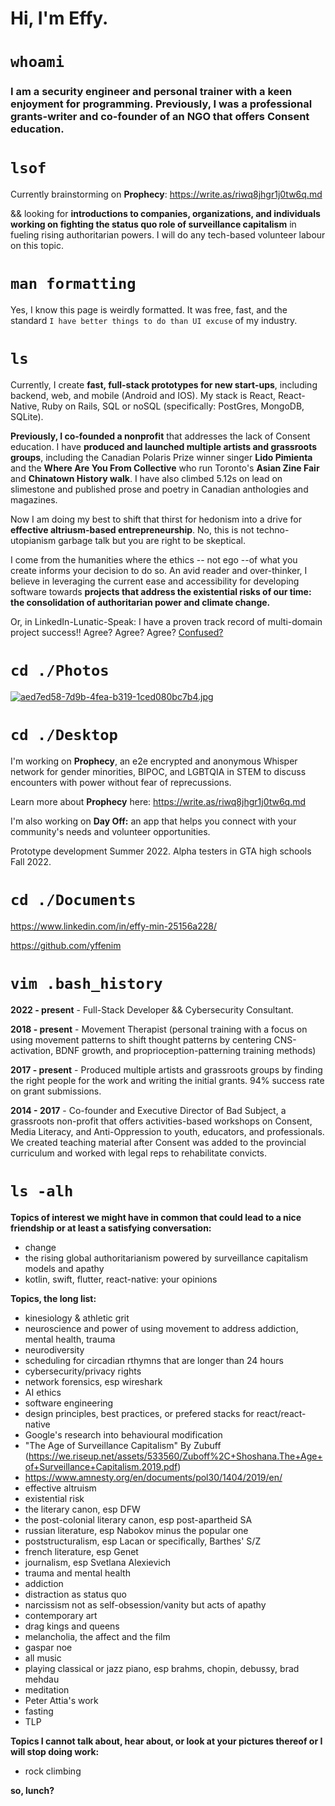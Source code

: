 # Hi, I'm Effy.


 

# `whoami`

### I am a security engineer and personal trainer with a keen enjoyment for programming. Previously, I was a professional grants-writer and co-founder of an NGO that offers Consent education. 


# `lsof`


Currently brainstorming on **Prophecy**: https://write.as/riwq8jhgr1j0tw6q.md

&& looking for **introductions to companies, organizations, and individuals working on fighting the status quo role of surveillance capitalism** in fueling rising authoritarian powers. I will do any tech-based volunteer labour on this topic.


# `man formatting`

Yes, I know this page is weirdly formatted. It was free, fast, and the standard `I have better things to do than UI excuse` of my industry.


# `ls` 

Currently, I create **fast, full-stack prototypes for new start-ups**, including backend, web, and mobile (Android and IOS). My stack is React, React-Native, Ruby on Rails, SQL or noSQL (specifically: PostGres, MongoDB, SQLite).

**Previously, I co-founded a nonprofit** that addresses the lack of Consent education. I have **produced and launched multiple artists and grassroots groups**, including the Canadian Polaris Prize winner singer **Lido Pimienta** and the **Where Are You From Collective** who run Toronto's **Asian Zine Fair** and **Chinatown History walk**. I have also climbed 5.12s on lead on slimestone and published prose and poetry in Canadian anthologies and magazines.

Now I am doing my best to shift that thirst for hedonism into a drive for **effective altriusm-based entrepreneurship**. No, this is not techno-utopianism garbage talk but you are right to be skeptical. 

I come from the humanities where the ethics -- not ego --of what you create informs your decision to do so. An avid reader and over-thinker, I believe in leveraging the current ease and accessibility for developing software towards **projects that address the existential risks of our time: the consolidation of authoritarian power and climate change.**

Or, in LinkedIn-Lunatic-Speak: I have a proven track record of multi-domain project success!! Agree? Agree? Agree? [Confused?](https://www.reddit.com/r/LinkedInLunatics/ 'Linkedin Lunatics')


# `cd ./Photos`

[![aed7ed58-7d9b-4fea-b319-1ced080bc7b4.jpg](https://i.postimg.cc/cCGGFs1j/aed7ed58-7d9b-4fea-b319-1ced080bc7b4.jpg)](https://postimg.cc/8J4Y5g6B)

# `cd ./Desktop`

I'm working on **Prophecy**, an e2e encrypted and anonymous Whisper network for gender minorities, BIPOC, and LGBTQIA in STEM to discuss encounters with power without fear of reprecussions. 

Learn more about **Prophecy** here: https://write.as/riwq8jhgr1j0tw6q.md


I'm also working on **Day Off:** an app that helps you connect with your community's needs and volunteer opportunities. 

Prototype development Summer 2022. Alpha testers in GTA high schools Fall 2022.


# `cd ./Documents`

https://www.linkedin.com/in/effy-min-25156a228/

https://github.com/yffenim


# `vim .bash_history`

**2022 - present** - Full-Stack Developer && Cybersecurity Consultant.

**2018 - present** - Movement Therapist (personal training with a focus on using movement patterns to shift thought patterns by centering CNS-activation, BDNF growth, and proprioception-patterning training methods)

**2017 - present** - Produced multiple artists and grassroots groups by finding the right people for the work and writing the initial grants. 94% success rate on grant submissions.

**2014 - 2017** - Co-founder and Executive Director of Bad Subject, a grassroots non-profit that offers activities-based workshops on Consent, Media Literacy, and Anti-Oppression to youth, educators, and professionals. We created teaching material after Consent was added to the provincial curriculum and worked with legal reps to rehabilitate convicts.


# `ls -alh`

**Topics of interest we might have in common that could lead to a nice friendship or at least a satisfying conversation:**
- change
- the rising global authoritarianism powered by surveillance capitalism models and apathy
- kotlin, swift, flutter, react-native: your opinions

**Topics, the long list:**
- kinesiology & athletic grit
- neuroscience and power of using movement to address addiction, mental health, trauma
- neurodiversity
- scheduling for circadian rthymns that are longer than 24 hours
- cybersecurity/privacy rights
- network forensics, esp wireshark
- AI ethics
- software engineering
- design principles, best practices, or prefered stacks for react/react-native
- Google's research into behavioural modification
- "The Age of Surveillance Capitalism" By Zubuff (https://we.riseup.net/assets/533560/Zuboff%2C+Shoshana.The+Age+of+Surveillance+Capitalism.2019.pdf)
- https://www.amnesty.org/en/documents/pol30/1404/2019/en/
- effective altruism
- existential risk
- the literary canon, esp DFW
- the post-colonial literary canon, esp post-apartheid SA
- russian literature, esp Nabokov minus the popular one
- poststructuralism, esp Lacan or specifically, Barthes' S/Z
- french literature, esp Genet
- journalism, esp Svetlana Alexievich
- trauma and mental health
- addiction
- distraction as status quo
- narcissism not as self-obsession/vanity but acts of apathy
- contemporary art
- drag kings and queens
- melancholia, the affect and the film
- gaspar noe
- all music
- playing classical or jazz piano, esp brahms, chopin, debussy, brad mehdau
- meditation
- Peter Attia's work
- fasting
- TLP

**Topics I cannot talk about, hear about, or look at your pictures thereof or I will stop doing work:**
- rock climbing

**so, lunch?**
